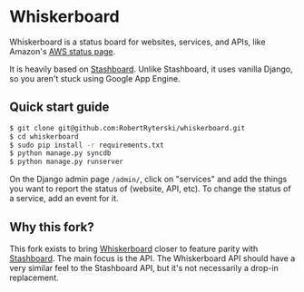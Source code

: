 # Whiskerboard

Whiskerboard is a status board for websites, services, and APIs, like Amazon's [AWS status page](http://status.aws.amazon.com/).

It is heavily based on [Stashboard](http://www.stashboard.org/). Unlike Stashboard,
it uses vanilla Django, so you aren't stuck using Google App Engine.

## Quick start guide
```sh
$ git clone git@github.com:RobertRyterski/whiskerboard.git
$ cd whiskerboard
$ sudo pip install -r requirements.txt
$ python manage.py syncdb
$ python manage.py runserver
```

On the Django admin page `/admin/`, click on "services" and add the things you want to report the 
status of (website, API, etc). To change the status of a service, add an event for it.

## Why this fork?
This fork exists to bring [Whiskerboard](https://github.com/bfirsh/whiskerboard) closer to feature
parity with [Stashboard](http://www.stashboard.org/). The main focus is the API. The Whiskerboard
API should have a very similar feel to the Stashboard API, but it's not necessarily a drop-in replacement.
